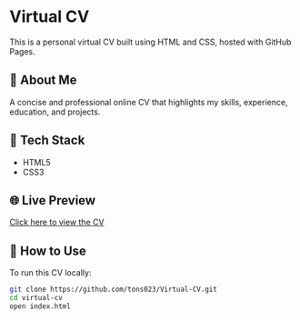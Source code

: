 # Virtual CV

This is a personal virtual CV built using HTML and CSS, hosted with GitHub Pages.

## 👤 About Me
A concise and professional online CV that highlights my skills, experience, education, and projects.

## 🧰 Tech Stack
- HTML5
- CSS3

## 🌐 Live Preview
[Click here to view the CV](https://tons023.github.io/Virtual-CV/)

## 🚀 How to Use
To run this CV locally:
```bash
git clone https://github.com/tons023/Virtual-CV.git
cd virtual-cv
open index.html
